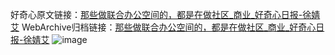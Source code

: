 好奇心原文链接：[那些做联合办公空间的，都是在做社区_商业_好奇心日报-徐婧艾](https://www.qdaily.com/articles/4012.html)
WebArchive归档链接：[那些做联合办公空间的，都是在做社区_商业_好奇心日报-徐婧艾](http://web.archive.org/web/20180908034313/http://www.qdaily.com:80/articles/4012.html)
![image](http://ww3.sinaimg.cn/large/007d5XDply1g3vdsfuyehj30u064y1ky)